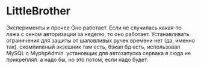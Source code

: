 # LittleBrother
Эксперименты и прочее
Оно работает. Если не случилась какая-то лажа с окном авторизации за неделю, то оно работает. 
Устанавливать ограничения для защиты от шаловливых ручек времени нет (да, именно так).
скомпиленый экзешник там есть, бэкап бд есть, использовал MySQL с MyphpAdmin. установщик для автозапуска сервака я сюда не прикреплял.
а надо бы, но это потом, если надо будет.
